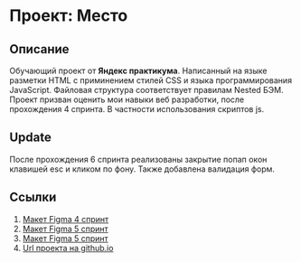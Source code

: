 # Проект: Место

## Описание
Обучающий проект от **Яндекс практикума**. Написанный на языке разметки HTML с приминением стилей CSS и языка программирования JavaScript. Файловая структура соответствует правилам Nested БЭМ. Проект призван оценить мои навыки веб разработки, после прохождения 4 спринта. В частности использования скриптов js.

## Update
После прохождения 6 спринта реализованы закрытие попап окон клавишей esc и кликом по фону. Также добавлена валидация форм.

## Ссылки
1. [Макет Figma 4 спринт](https://www.figma.com/file/2cn9N9jSkmxD84oJik7xL7/JavaScript.-Sprint-4)
2. [Макет Figma 5 спринт](https://www.figma.com/file/bjyvbKKJN2naO0ucURl2Z0/JavaScript.-Sprint-5)
3. [Макет Figma 5 спринт](https://www.figma.com/file/kRVLKwYG3d1HGLvh7JFWRT/JavaScript.-Sprint-6)
4. [Url проекта на github.io](https://gutnick.github.io/mesto/)

